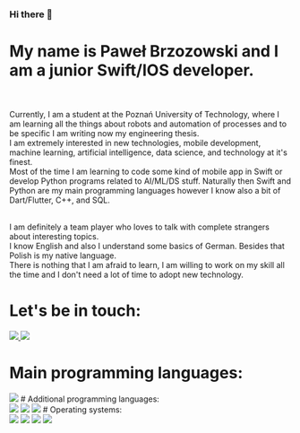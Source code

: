 ### Hi there 👋

# My name is Paweł Brzozowski and I am a junior Swift/IOS developer. </br> <br>
Currently, I am a student at the Poznań University of Technology, where I am learning all the things about robots and automation of processes and to be specific I am writing now my engineering thesis. </br>
I am extremely interested in new technologies, mobile development, machine learning, artificial intelligence, data science, and technology at it's finest. </br>
Most of the time I am learning to code some kind of mobile app in Swift or develop Python programs related to AI/ML/DS stuff.
Naturally then Swift and Python are my main programming languages however I know also a bit of Dart/Flutter, C++, and SQL. </br> </br>

I am definitely a team player who loves to talk with complete strangers about interesting topics. </br>
I know English and also I understand some basics of German. Besides that Polish is my native language. </br>
There is nothing that I am afraid to learn, I am willing to work on my skill all the time and I don't need a lot of time to adopt new technology. </br>

# Let's be in touch: </br>
<a href=https://www.linkedin.com/in/pawe%C5%82-brzozowski-7bb636219/ > <img src="https://img.shields.io/badge/Gmail-D14836?style=for-the-badge&logo=gmail&logoColor=white" /> </a>
<img src="https://img.shields.io/badge/LinkedIn-0077B5?style=for-the-badge&logo=linkedin&logoColor=white" />

# Main programming languages: </br>
<img src="https://img.shields.io/badge/Swift-FA7343?style=for-the-badge&logo=swift&logoColor=white" />
# Additional programming languages: </br>
<img src="{https://img.shields.io/badge/Python-3776AB?style=for-the-badge&logo=python&logoColor=white" />
<img src="https://img.shields.io/badge/Flutter-02569B?style=for-the-badge&logo=flutter&logoColor=white" />
<img src="https://img.shields.io/badge/C%2B%2B-00599C?style=for-the-badge&logo=c%2B%2B&logoColor=white" />
<!-- <img src="https://img.shields.io/badge/MySQL-00000F?style=for-the-badge&logo=mysql&logoColor=white" /> -->
# Operating systems: </br>
<img src="https://img.shields.io/badge/mac%20os-000000?style=for-the-badge&logo=apple&logoColor=white" />
<img src="https://img.shields.io/badge/iOS-000000?style=for-the-badge&logo=ios&logoColor=white" />
<img src="https://img.shields.io/badge/Windows-0078D6?style=for-the-badge&logo=windows&logoColor=white" />
<img src="https://img.shields.io/badge/Linux-FCC624?style=for-the-badge&logo=linux&logoColor=black" />
 



